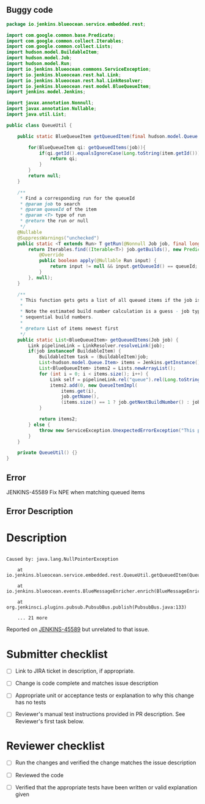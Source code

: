 ## Buggy code
```java
package io.jenkins.blueocean.service.embedded.rest;

import com.google.common.base.Predicate;
import com.google.common.collect.Iterables;
import com.google.common.collect.Lists;
import hudson.model.BuildableItem;
import hudson.model.Job;
import hudson.model.Run;
import io.jenkins.blueocean.commons.ServiceException;
import io.jenkins.blueocean.rest.hal.Link;
import io.jenkins.blueocean.rest.hal.LinkResolver;
import io.jenkins.blueocean.rest.model.BlueQueueItem;
import jenkins.model.Jenkins;

import javax.annotation.Nonnull;
import javax.annotation.Nullable;
import java.util.List;

public class QueueUtil {

    public static BlueQueueItem getQueuedItem(final hudson.model.Queue.Item item, Job job) {

        for(BlueQueueItem qi: getQueuedItems(job)){
            if(qi.getId().equalsIgnoreCase(Long.toString(item.getId()))){
                return qi;
            }
        }
        return null;
    }

    /**
     * Find a corresponding run for the queueId
     * @param job to search
     * @param queueId of the item
     * @param <T> type of run
     * @return the run or null
     */
    @Nullable
    @SuppressWarnings("unchecked")
    public static <T extends Run> T getRun(@Nonnull Job job, final long queueId) {
        return Iterables.find((Iterable<T>) job.getBuilds(), new Predicate<Run>() {
            @Override
            public boolean apply(@Nullable Run input) {
                return input != null && input.getQueueId() == queueId;
            }
        }, null);
    }

    /**
     * This function gets gets a list of all queued items if the job is a buildable item.
     *
     * Note the estimated build number calculation is a guess - job types need not return
     * sequential build numbers.
     *
     * @return List of items newest first
     */
    public static List<BlueQueueItem> getQueuedItems(Job job) {
        Link pipelineLink = LinkResolver.resolveLink(job);
        if(job instanceof BuildableItem) {
            BuildableItem task = (BuildableItem)job;
            List<hudson.model.Queue.Item> items = Jenkins.getInstance().getQueue().getItems(task);
            List<BlueQueueItem> items2 = Lists.newArrayList();
            for (int i = 0; i < items.size(); i++) {
                Link self = pipelineLink.rel("queue").rel(Long.toString(items.get(i).getId()));
                items2.add(0, new QueueItemImpl(
                    items.get(i),
                    job.getName(),
                    (items.size() == 1 ? job.getNextBuildNumber() : job.getNextBuildNumber() + i), self, pipelineLink));
            }

            return items2;
        } else {
            throw new ServiceException.UnexpectedErrorException("This pipeline is not buildable and therefore does not have a queue.");
        }
    }

    private QueueUtil() {}
}

```

## Error
JENKINS-45589 Fix NPE when matching queued items

## Error Description
# Description

```
Caused by: java.lang.NullPointerException
    at io.jenkins.blueocean.service.embedded.rest.QueueUtil.getQueuedItem(QueueUtil.java:24)
    at io.jenkins.blueocean.events.BlueMessageEnricher.enrich(BlueMessageEnricher.java:96)
    at org.jenkinsci.plugins.pubsub.PubsubBus.publish(PubsubBus.java:133)
    ... 21 more
```

Reported on [JENKINS-45589](https://issues.jenkins-ci.org/browse/JENKINS-45589) but unrelated to that issue.

# Submitter checklist
- [ ] Link to JIRA ticket in description, if appropriate.
- [ ] Change is code complete and matches issue description
- [ ] Appropriate unit or acceptance tests or explanation to why this change has no tests
- [ ] Reviewer's manual test instructions provided in PR description. See Reviewer's first task below.

# Reviewer checklist
- [ ] Run the changes and verified the change matches the issue description
- [ ] Reviewed the code
- [ ] Verified that the appropriate tests have been written or valid explanation given

